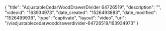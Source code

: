 {
    "title": "AdjustableCedarWoodDrawerDivider 64726519",
    "description": "",
    "videoid": "163934973",
    "date_created": "1526493883",
    "date_modified": "1526499938",
    "type": "captivate",
    "layout": "video",
    "url": "\/v\/adjustablecedarwooddrawerdivider-64726519\/163934973"
}
